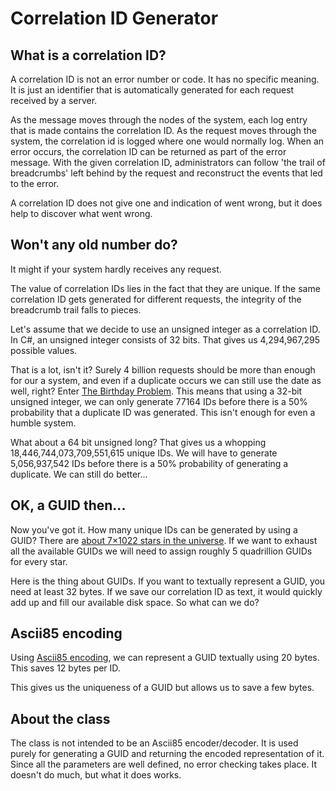 # Correlation ID Generator

## What is a correlation ID?
A correlation ID is not an error number or code. It has no specific meaning. It is just an identifier that is automatically generated for each request received by a server.

As the message moves through the nodes of the system, each log entry that is made contains the correlation ID. As the request moves through the system, the correlation id is logged where one would normally log. When an error occurs, the correlation ID can be returned as part of the error message. With the given correlation ID, administrators can follow 'the trail of breadcrumbs' left behind by the request and reconstruct the events that led to the error.

A correlation ID does not give one and indication of went wrong, but it does help to discover what went wrong.

## Won't any old number do?
It might if your system hardly receives any request.

The value of correlation IDs lies in the fact that they are unique. If the same correlation ID gets generated for different requests, the integrity of the breadcrumb trail falls to pieces.

Let's assume that we decide to use an unsigned integer as a correlation ID. In C#, an unsigned integer consists of 32 bits. That gives us 4,294,967,295 possible values.

That is a lot, isn't it? Surely 4 billion requests should be more than enough for our a system, and even if a duplicate occurs we can still use the date as well, right?
Enter [The Birthday Problem](https://en.wikipedia.org/wiki/Birthday_problem). This means that using a 32-bit unsigned integer, we can only generate 77164 IDs before there is a 50% probability that a duplicate ID was generated. This isn't enough for even a humble system.

What about a 64 bit unsigned long? That gives us a whopping 18,446,744,073,709,551,615 unique IDs. We will have to generate 5,056,937,542 IDs before there is a 50% probability of generating a duplicate. We can still do better...

## OK, a GUID then...
Now you've got it. How many unique IDs can be generated by using a GUID? There are [about 7×1022 stars in the universe](https://en.wikipedia.org/wiki/Observable_universe#Matter_content). If we want to exhaust all the available GUIDs we will need to assign roughly 5 quadrillion GUIDs for every star.

Here is the thing about GUIDs. If you want to textually represent a GUID, you need at least 32 bytes. If we save our correlation ID as text, it would quickly add up and fill our available disk space. So what can we do?

## Ascii85 encoding
Using [Ascii85 encoding](https://en.wikipedia.org/wiki/Ascii85), we can represent a GUID textually using 20 bytes. This saves 12 bytes per ID.

This gives us the uniqueness of a GUID but allows us to save a few bytes.

## About the class
The class is not intended to be an Ascii85 encoder/decoder. It is used purely for generating a GUID and returning the encoded representation of it. Since all the parameters are well defined, no error checking takes place. It doesn't do much, but what it does works.
